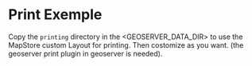 Print Exemple
=============
Copy the `printing` directory in the <GEOSERVER_DATA_DIR> to use the MapStore custom Layout for printing. Then costomize as you want. (the geoserver print plugin in geoserver is needed). 